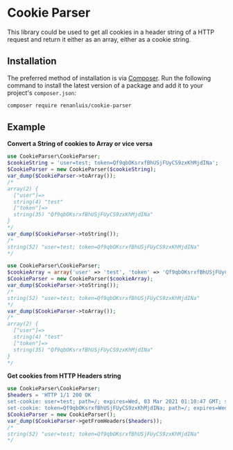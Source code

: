 # Cookie Parser
This library could be used to get all cookies in a header string of a HTTP request and return it either as an array, either as a cookie string.

## Installation

The preferred method of installation is via [Composer](http://getcomposer.org/). Run the following
command to install the latest version of a package and add it to your project's `composer.json`:

```bash
composer require renanluis/cookie-parser
```

## Example
**Convert a String of cookies to Array or vice versa**
```php
use CookieParser\CookieParser;
$cookieString = 'user=test; token=Qf9qbOKsrxfBhUSjFUyCS9zxKhMjdINa';
$CookieParser = new CookieParser($cookieString);
var_dump($CookieParser->toArray());
/* 
array(2) {
  ["user"]=>
  string(4) "test"
  ["token"]=>
  string(35) "Qf9qbOKsrxfBhUSjFUyCS9zxKhMjdINa"
}
*/
var_dump($CookieParser->toString());
/*
string(52) "user=test; token=Qf9qbOKsrxfBhUSjFUyCS9zxKhMjdINa"
*/
```
```php
use CookieParser\CookieParser;
$cookieArray = array('user' => 'test', 'token' => 'Qf9qbOKsrxfBhUSjFUyCS9zxKhMjdINa');
$CookieParser = new CookieParser($cookieArray);
var_dump($CookieParser->toString());
/*
string(52) "user=test; token=Qf9qbOKsrxfBhUSjFUyCS9zxKhMjdINa"
*/
var_dump($CookieParser->toArray());
/* 
array(2) {
  ["user"]=>
  string(4) "test"
  ["token"]=>
  string(35) "Qf9qbOKsrxfBhUSjFUyCS9zxKhMjdINa"
}
*/
```

**Get cookies from HTTP Headers string**
```php
use CookieParser\CookieParser;
$headers = 'HTTP 1/1 200 OK
set-cookie: user=test; path=/; expires=Wed, 03 Mar 2021 01:10:47 GMT; secure; HttpOnly; SameSite=Lax
set-cookie: token=Qf9qbOKsrxfBhUSjFUyCS9zxKhMjdINa; path=/; expires=Wed, 03 Mar 2021 01:10:47 GMT; secure; HttpOnly; SameSite=Lax';
$CookieParser = new CookieParser();
var_dump($CookieParser->getFromHeaders($headers));
/*
string(52) "user=test; token=Qf9qbOKsrxfBhUSjFUyCS9zxKhMjdINa"
*/
```
